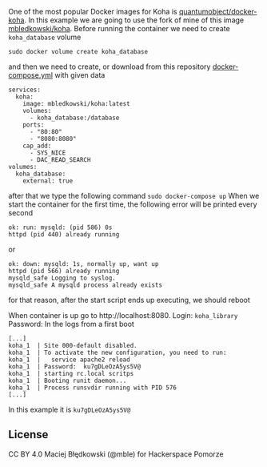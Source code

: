 One of the most popular Docker images for Koha is [quantumobject/docker-koha](https://hub.docker.com/r/quantumobject/docker-koha).
In this example we are going to use the fork of mine of this image [mbledkowski/koha](https://hub.docker.com/r/mbledkowski/koha).
Before running the container we need to create `koha_database` volume
```
sudo docker volume create koha_database
```
and then we need to create, or download from this repository [docker-compose.yml](../docker-compose.yml) with given data
```
services:
  koha:
    image: mbledkowski/koha:latest
    volumes:
      - koha_database:/database
    ports:
      - "80:80"
      - "8080:8080"
    cap_add:
      - SYS_NICE
      - DAC_READ_SEARCH
volumes:
  koha_database:
    external: true
```
after that we type the following command `sudo docker-compose up`
When we start the container for the first time, the following error will be printed every second
```
ok: run: mysqld: (pid 586) 0s
httpd (pid 440) already running
```
or
```
ok: down: mysqld: 1s, normally up, want up
httpd (pid 566) already running
mysqld_safe Logging to syslog.
mysqld_safe A mysqld process already exists
```
for that reason, after the start script ends up executing, we should reboot

When container is up go to http://localhost:8080.
Login: `koha_library`
Password: In the logs from a first boot 
```
[...]
koha_1  | Site 000-default disabled.
koha_1  | To activate the new configuration, you need to run:
koha_1  |   service apache2 reload
koha_1  | Password:  ku7gDLeOzA5ys5V@
koha_1  | starting rc.local scritps
koha_1  | Booting runit daemon...
koha_1  | Process runsvdir running with PID 576
[...]
```
In this example it is `ku7gDLeOzA5ys5V@`

## License
CC BY 4.0 Maciej Błędkowski (@mble) for Hackerspace Pomorze

